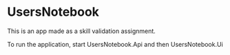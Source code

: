 # UsersNotebook

This is an app made as a skill validation assignment.

To run the application, start UsersNotebook.Api and then UsersNotebook.Ui
